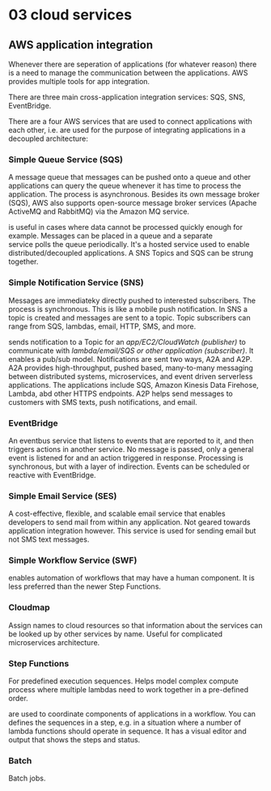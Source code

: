 # 03 cloud services

## AWS application integration

Whenever there are seperation of applications (for whatever reason) there is a need to manage the communication between the applications. AWS provides multiple tools for app integration. 

There are three main cross-application integration services: SQS, SNS, EventBridge.

There are a four AWS services that are used to connect applications with each other, i.e. are used for the purpose of integrating applications in a decoupled architecture:

### Simple Queue Service (SQS)

A message queue that messages can be pushed onto a queue and other applications can query the queue whenever it has time to process the application. The process is asynchronous. Besides its own message broker (SQS), AWS also supports open-source message broker services (Apache ActiveMQ and RabbitMQ) via the Amazon MQ service.

is useful in cases where data cannot be processed quickly enough for example. Messages can be placed in a queue and a separate service polls the queue periodically. It's a hosted service used to enable distributed/decoupled applications. A SNS Topics and SQS can be strung together.

### Simple Notification Service (SNS)

Messages are immediateky directly pushed to interested subscribers. The process is synchronous. This is like a mobile push notification. In SNS a topic is created and messages are sent to a topic. Topic subscribers can range from SQS, lambdas, email, HTTP, SMS, and more.

sends notification to a Topic for an _app/EC2/CloudWatch (publisher)_ to communicate with _lambda/email/SQS or other application (subscriber)_. It enables a pub/sub model. Notifications are sent two ways, A2A and A2P. A2A provides high-throughput, pushed based, many-to-many messaging between distributed systems, microservices, and event driven serverless applications. The applications include SQS, Amazon Kinesis Data Firehose, Lambda, abd other HTTPS endpoints. A2P helps send messages to customers with SMS texts, push notifications, and email.

### EventBridge

An eventbus service that listens to events that are reported to it, and then triggers actions in another service. No message is passed, only a general event is listened for and an action triggered in response. Processing is synchronous, but with a layer of indirection. Events can be scheduled or reactive with EventBridge.

### Simple Email Service (SES)

A cost-effective, flexible, and scalable email service that enables developers to send mail from within any application. Not geared towards application integration however. This service is used for sending email but not SMS text messages.

### Simple Workflow Service (SWF)

enables automation of workflows that may have a human component. It is less preferred than the newer Step Functions.

### Cloudmap

Assign names to cloud resources so that information about the services can be looked up by other services by name. Useful for complicated microservices architecture.

### Step Functions

For predefined execution sequences. Helps model complex compute process where multiple lambdas need to work together in a pre-defined order.

are used to coordinate components of applications in a workflow. You can defines the sequences in a step, e.g. in a situation where a number of lambda functions should operate in sequence. It has a visual editor and output that shows the steps and status.

### Batch

Batch jobs.
